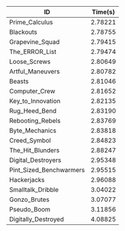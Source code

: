 |ID|Time(s)|
|-|-|
|Prime_Calculus|2.78221|
|Blackouts|2.78755|
|Grapevine_Squad|2.79415|
|The_ERROR_List|2.79474|
|Loose_Screws|2.80649|
|Artful_Maneuvers|2.80782|
|Beasts|2.81046|
|Computer_Crew|2.81652|
|Key_to_Innovation|2.82135|
|Rug_Heed_Bend|2.83190|
|Rebooting_Rebels|2.83769|
|Byte_Mechanics|2.83818|
|Creed_Symbol|2.84823|
|The_Hit_Blunders|2.88247|
|Digital_Destroyers|2.95348|
|Pint_Sized_Benchwarmers|2.95515|
|Hackerjacks|2.96088|
|Smalltalk_Dribble|3.04022|
|Gonzo_Brutes|3.07077|
|Pseudo_Boom|3.11856|
|Digitally_Destroyed|4.08825|

